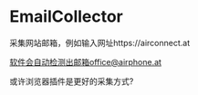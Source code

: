 # EmailCollector
采集网站邮箱，例如输入网址https://airconnect.at



软件会自动检测出邮箱office@airphone.at

或许浏览器插件是更好的采集方式?

